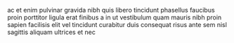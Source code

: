 ac et enim pulvinar gravida nibh quis libero tincidunt phasellus faucibus proin
porttitor ligula erat finibus a in ut vestibulum quam mauris nibh proin sapien
facilisis elit vel tincidunt curabitur duis consequat risus ante sem nisl
sagittis aliquam ultrices et nec